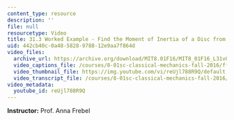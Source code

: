 ```yaml
---
content_type: resource
description: ''
file: null
resourcetype: Video
title: 31.3 Worked Example - Find the Moment of Inertia of a Disc from a Falling Mass
uid: 442cb40c-0a48-5828-9788-12e9aa7f864d
video_files:
  archive_url: https://archive.org/download/MIT8.01F16/MIT8_01F16_L31v03_360p.mp4
  video_captions_file: /courses/8-01sc-classical-mechanics-fall-2016/ff2c11063e3f5b34adbc7122b60d3848_reUjl788R9Q.vtt
  video_thumbnail_file: https://img.youtube.com/vi/reUjl788R9Q/default.jpg
  video_transcript_file: /courses/8-01sc-classical-mechanics-fall-2016/e8e1bb954c9371b939405f4b0148e4fa_reUjl788R9Q.pdf
video_metadata:
  youtube_id: reUjl788R9Q
---
```


**Instructor:** Prof. Anna Frebel
